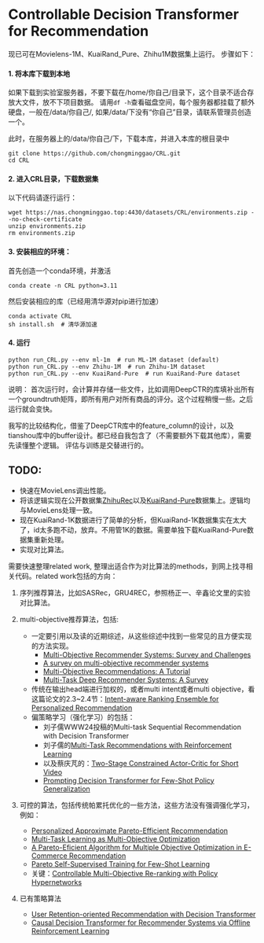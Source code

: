 # Controllable Decision Transformer for Recommendation

现已可在Movielens-1M、KuaiRand_Pure、Zhihu1M数据集上运行。
步骤如下：


#### 1. 将本库下载到本地
如果下载到实验室服务器，不要下载在/home/你自己/目录下，这个目录不适合存放大文件，放不下项目数据。
请用`df -h`查看磁盘空间，每个服务器都挂载了额外硬盘，一般在/data/你自己/, 如果/data/下没有“你自己”目录，请联系管理员创造一个。

此时，在服务器上的/data/你自己/下，下载本库，并进入本库的根目录中
```shell
git clone https://github.com/chongminggao/CRL.git
cd CRL
```

#### 2. 进入CRL目录，下载数据集
以下代码请逐行运行：
```shell
wget https://nas.chongminggao.top:4430/datasets/CRL/environments.zip --no-check-certificate
unzip environments.zip
rm environments.zip
```

#### 3. 安装相应的环境：
首先创造一个conda环境，并激活
```shell
conda create -n CRL python=3.11
```
然后安装相应的库（已经用清华源对pip进行加速）
```shell
conda activate CRL
sh install.sh  # 清华源加速
```

#### 4. 运行
```shell
python run_CRL.py --env ml-1m  # run ML-1M dataset (default)
python run_CRL.py --env Zhihu-1M  # run Zhihu-1M dataset
python run_CRL.py --env KuaiRand-Pure  # run KuaiRand-Pure dataset
```
说明：
首次运行时，会计算并存储一些文件，比如调用DeepCTR的库填补出所有一个groundtruth矩阵，即所有用户对所有商品的评分。这个过程稍慢一些。之后运行就会变快。

我写的比较结构化，借鉴了DeepCTR库中的feature_column的设计，以及tianshou库中的buffer设计。都已经自我包含了（不需要额外下载其他库），需要先读懂整个逻辑。
评估与训练是交替进行的。

## TODO:

- 快速在MovieLens调出性能。
- 将该逻辑实现在公开数据集[ZhihuRec](https://github.com/THUIR/ZhihuRec-Dataset?tab=readme-ov-file)以及[KuaiRand-Pure](https://kuairand.com/)数据集上。逻辑均与MovieLens处理一致。
- 现在KuaiRand-1K数据进行了简单的分析，但KuaiRand-1K数据集实在太大了，id太多跑不动，放弃。不用管1K的数据。需要单独下载KuaiRand-Pure数据集重新处理。
- 实现对比算法。

需要快速整理related work, 整理出适合作为对比算法的methods，到网上找寻相关代码。related work包括的方向：
   1. 序列推荐算法，比如SASRec，GRU4REC，参照杨正一、辛鑫论文里的实验对比算法。
   2. multi-objective推荐算法，包括:
      - 一定要引用以及读的近期综述，从这些综述中找到一些常见的且方便实现的方法实现。
        - [Multi-Objective Recommender Systems: Survey and Challenges](https://arxiv.org/pdf/2210.10309.pdf)
        - [A survey on multi-objective recommender systems](https://www.frontiersin.org/articles/10.3389/fdata.2023.1157899/full)
        - [Multi-Objective Recommendations: A Tutorial](https://arxiv.org/pdf/2108.06367.pdf)
        - [Multi-Task Deep Recommender Systems: A Survey](https://arxiv.org/pdf/2302.03525.pdf)
      - 传统在输出head端进行加权的，或者multi intent或者multi objective，看这篇论文的2.3~2.4节：[Intent-aware Ranking Ensemble for Personalized Recommendation](https://arxiv.org/pdf/2304.07450.pdf)
      - 偏策略学习（强化学习）的包括：
        - 刘子儒WWW24投稿的Multi-task Sequential Recommendation with Decision Transformer
        - 刘子儒的[Multi-Task Recommendations with Reinforcement Learning](https://arxiv.org/pdf/2302.03328.pdf)
        - 以及蔡庆芃的：[Two-Stage Constrained Actor-Critic for Short Video](https://arxiv.org/pdf/2302.01680.pdf)
        - [Prompting Decision Transformer for Few-Shot Policy Generalization](https://proceedings.mlr.press/v162/xu22g/xu22g.pdf)
   3. 可控的算法，包括传统帕累托优化的一些方法，这些方法没有强调强化学习，例如：
      - [Personalized Approximate Pareto-Efficient Recommendation](https://nlp.csai.tsinghua.edu.cn/~xrb/publications/WWW-21_PAPERec.pdf)
      - [Multi-Task Learning as Multi-Objective Optimization](https://proceedings.neurips.cc/paper/2018/file/432aca3a1e345e339f35a30c8f65edce-Paper.pdf)
      - [A Pareto-Eficient Algorithm for Multiple Objective Optimization in E-Commerce Recommendation](http://ofey.me/papers/Pareto.pdf)
      - [Pareto Self-Supervised Training for Few-Shot Learning](https://openaccess.thecvf.com/content/CVPR2021/papers/Chen_Pareto_Self-Supervised_Training_for_Few-Shot_Learning_CVPR_2021_paper.pdf)
      - 关键：[Controllable Multi-Objective Re-ranking with Policy Hypernetworks](https://arxiv.org/pdf/2306.05118.pdf)
   
   4. 已有策略算法
      - [User Retention-oriented Recommendation with Decision Transformer](https://arxiv.org/pdf/2303.06347.pdf)
      - [Causal Decision Transformer for Recommender Systems via Offline Reinforcement Learning](https://arxiv.org/pdf/2304.07920.pdf)
   

    

